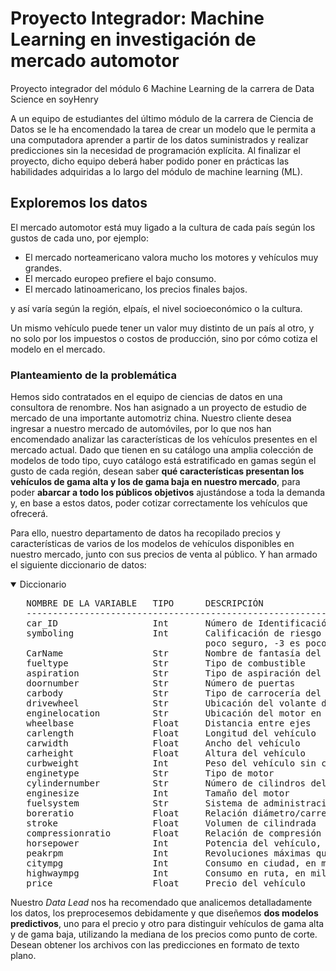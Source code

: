 # Proyecto Integrador: Machine Learning en investigación de mercado automotor
Proyecto integrador del módulo 6 Machine Learning de la carrera de Data Science en soyHenry

A un equipo de estudiantes del último módulo de la carrera de Ciencia de Datos se le ha encomendado la tarea de crear un modelo que le permita a una computadora aprender a partir de los datos suministrados y realizar predicciones sin la necesidad de programación explícita. Al finalizar el proyecto, dicho equipo deberá haber podido poner en prácticas las habilidades adquiridas a lo largo del módulo de machine learning (ML).

## Exploremos los datos
El mercado automotor está muy ligado a la cultura de cada país según los gustos de cada uno, por ejemplo:
- El mercado norteamericano valora mucho los motores y vehículos muy grandes.
- El mercado europeo prefiere el bajo consumo.
- El mercado latinoamericano, los precios finales bajos.

y así varía según la región, elpaís, el nivel socioeconómico o la cultura.<br>

Un mismo vehículo puede tener un valor muy distinto de un país al otro, y no solo por los impuestos o costos de producción, sino por cómo cotiza el modelo en el mercado.

### Planteamiento de la problemática
Hemos sido contratados en el equipo de ciencias de datos en una consultora de renombre. Nos han asignado a un proyecto de estudio de mercado de una importante automotriz china. Nuestro cliente desea ingresar a nuestro mercado de automóviles, por lo que nos han encomendado analizar las características de los vehículos presentes en el mercado actual. Dado que tienen en su catálogo una amplia colección de modelos de todo tipo, cuyo catálogo está estratificado en gamas según el gusto de cada región, desean saber **qué características presentan los vehículos de gama alta y los de gama baja en nuestro mercado**, para poder **abarcar a todo los públicos objetivos** ajustándose a toda la demanda y, en base a estos datos, poder cotizar correctamente los vehículos que ofrecerá.

Para ello, nuestro departamento de datos ha recopilado precios y características de varios de los modelos de vehículos disponibles en nuestro mercado, junto con sus precios de venta al público. Y han armado el siguiente diccionario de datos:
<details open><summary>Diccionario</summary>
<pre>
   NOMBRE DE LA VARIABLE   TIPO      DESCRIPCIÓN
   -----------------------------------------------------------------------------------------------
   car_ID                  Int       Número de Identificación del vehículo en la base de datos
   symboling               Int       Calificación de riesgo asociada al vehículo, +3 es riesgoso
                                     poco seguro, -3 es poco riesgoso muy seguro
   CarName                 Str       Nombre de fantasía del vehículo
   fueltype                Str       Tipo de combustible
   aspiration              Str       Tipo de aspiración del motor
   doornumber              Str       Número de puertas
   carbody                 Str       Tipo de carrocería del vehículo
   drivewheel              Str       Ubicación del volante del conductor
   enginelocation          Str       Ubicación del motor en el vehículo
   wheelbase               Float     Distancia entre ejes
   carlength               Float     Longitud del vehículo
   carwidth                Float     Ancho del vehículo
   carheight               Float     Altura del vehículo
   curbweight              Int       Peso del vehículo sin carga ni ocupantes
   enginetype              Str       Tipo de motor
   cylindernumber          Str       Número de cilindros del motor
   enginesize              Int       Tamaño del motor
   fuelsystem              Str       Sistema de administración de combustible del motor
   boreratio               Float     Relación diámetro/carrera de los pistones del motor
   stroke                  Float     Volumen de cilindrada
   compressionratio        Float     Relación de compresión del aire dentro del motor
   horsepower              Int       Potencia del vehículo, en caballos de fuerza (HP)
   peakrpm                 Int       Revoluciones máximas que soporta el motor
   citympg                 Int       Consumo en ciudad, en millas por galón de combustible
   highwaympg              Int       Consumo en ruta, en millas por galón de combustible
   price                   Float     Precio del vehículo
</pre>
</details>

Nuestro _Data Lead_ nos ha recomendado que analicemos detalladamente los datos, los preprocesemos debidamente y que diseñemos **dos modelos predictivos**, uno para el precio y otro para distinguir vehículos de gama alta y de gama baja, utilizando la mediana de los precios como punto de corte. Desean obtener los archivos con las predicciones en formato de texto plano.
